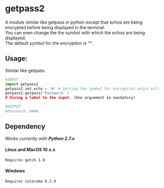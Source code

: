 # getpass2

A module similar like getpass in python except that echos are being encrypted before being displayed in the terminal.  
You can even change the the symbol with which the echos are being displayed.  
The default symbol for the encryption is '*'.  

## Usage:
Similar like getpass.
```python
#INPUT
import getpass2
getpass2.set_echo = '#' # Setting the symbol for encryption which will going to be displayed. (Optional)
getpass2.getpass("Password: )
# Giving a label to the input. (One arguement is mandatory)

#OUTPUT
#Password: ####
```

## Dependency
*Works currently with **Python 2.7.x***
	
#### Linux and MacOS 10.x.x
	Requires getch 1.0
#### Windows
	Requires colorama 0.3.9
